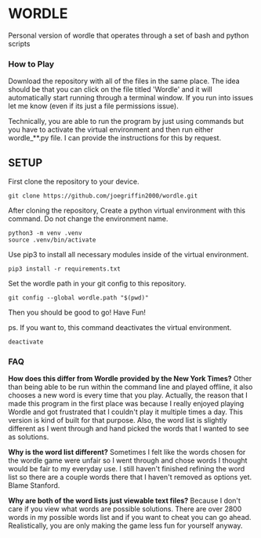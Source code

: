 # **WORDLE**
Personal version of wordle that operates through a set of bash and python scripts

### How to Play
Download the repository with all of the files in the same place. The idea should be that you can click on the file titled 'Wordle' and it will automatically start running through a terminal window. If you run into issues let me know (even if its just a file permissions issue).

Technically, you are able to run the program by just using commands but you have to activate the virtual environment and then run either wordle_**.py file. I can provide the instructions for this by request.

## SETUP
First clone the repository to your device.

```
git clone https://github.com/joegriffin2000/wordle.git
```

After cloning the repository, Create a python virtual environment with this command. Do not change the environment name. 
```
python3 -m venv .venv
source .venv/bin/activate
```

Use pip3 to install all necessary modules inside of the virtual environment.
```
pip3 install -r requirements.txt
```

Set the wordle path in your git config to this repository.
```
git config --global wordle.path "$(pwd)"
```

Then you should be good to go! Have Fun!

ps. If you want to, this command deactivates the virtual environment.
```
deactivate
```

### FAQ

**How does this differ from Wordle provided by the New York Times?**
Other than being able to be run within the command line and played offline, it also chooses a new word is every time that you play. Actually, the reason that I made this program in the first place was because I really enjoyed playing Wordle and got frustrated that I couldn't play it multiple times a day. This version is kind of built for that purpose. Also, the word list is slightly different as I went through and hand picked the words that I wanted to see as solutions.

**Why is the word list different?**
Sometimes I felt like the words chosen for the wordle game were unfair so I went through and chose words I thought would be fair to my everyday use. I still haven't finished refining the word list so there are a couple words there that I haven't removed as options yet. Blame Stanford. 

**Why are both of the word lists just viewable text files?**
Because I don't care if you view what words are possible solutions. There are over 2800 words in my possible words list and if you want to cheat you can go ahead. Realistically, you are only making the game less fun for yourself anyway.
